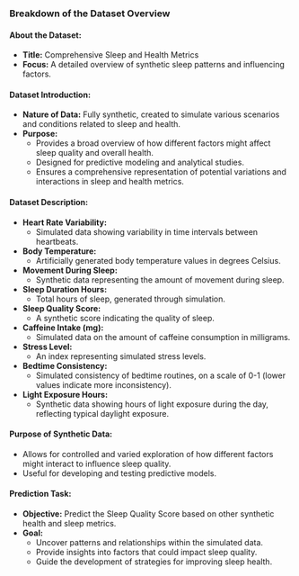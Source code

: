 ### **Breakdown of the Dataset Overview**

#### **About the Dataset:**
- **Title:** Comprehensive Sleep and Health Metrics
- **Focus:** A detailed overview of synthetic sleep patterns and influencing factors.

#### **Dataset Introduction:**
- **Nature of Data:** Fully synthetic, created to simulate various scenarios and conditions related to sleep and health.
- **Purpose:** 
  - Provides a broad overview of how different factors might affect sleep quality and overall health.
  - Designed for predictive modeling and analytical studies.
  - Ensures a comprehensive representation of potential variations and interactions in sleep and health metrics.

#### **Dataset Description:**
- **Heart Rate Variability:**
  - Simulated data showing variability in time intervals between heartbeats.
- **Body Temperature:**
  - Artificially generated body temperature values in degrees Celsius.
- **Movement During Sleep:**
  - Synthetic data representing the amount of movement during sleep.
- **Sleep Duration Hours:**
  - Total hours of sleep, generated through simulation.
- **Sleep Quality Score:**
  - A synthetic score indicating the quality of sleep.
- **Caffeine Intake (mg):**
  - Simulated data on the amount of caffeine consumption in milligrams.
- **Stress Level:**
  - An index representing simulated stress levels.
- **Bedtime Consistency:**
  - Simulated consistency of bedtime routines, on a scale of 0-1 (lower values indicate more inconsistency).
- **Light Exposure Hours:**
  - Synthetic data showing hours of light exposure during the day, reflecting typical daylight exposure.

#### **Purpose of Synthetic Data:**
- Allows for controlled and varied exploration of how different factors might interact to influence sleep quality.
- Useful for developing and testing predictive models.

#### **Prediction Task:**
- **Objective:** Predict the Sleep Quality Score based on other synthetic health and sleep metrics.
- **Goal:** 
  - Uncover patterns and relationships within the simulated data.
  - Provide insights into factors that could impact sleep quality.
  - Guide the development of strategies for improving sleep health.
